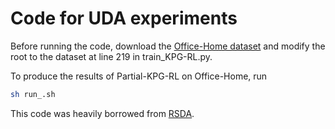 # Code for UDA experiments

Before running the code, download the [Office-Home dataset](https://drive.google.com/file/d/0B81rNlvomiwed0V1YUxQdC1uOTg/view?usp=sharing&resourcekey=0-2SNWq0CDAuWOBRRBL7ZZsw) and modify the root to the dataset at line 219 in train_KPG-RL.py.

To produce the results of Partial-KPG-RL on Office-Home, run  

```bash
sh run_.sh
```

This code was heavily borrowed from [RSDA](https://github.com/XJTU-XGU/RSDA).
